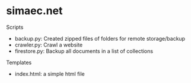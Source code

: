 # simaec.net
Scripts

- backup.py: Created zipped files of folders for remote storage/backup
- crawler.py: Crawl a website
- firestore.py: Backup all documents in a list of collections

Templates
- index.html: a simple html file
